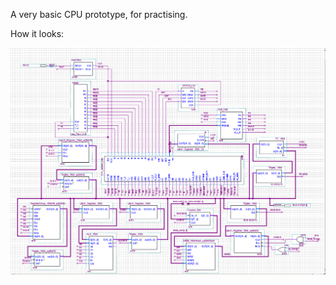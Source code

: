 A very basic CPU prototype, for practising.

How it looks:

![How it looks](/Overview.png?raw=true "Overview")
